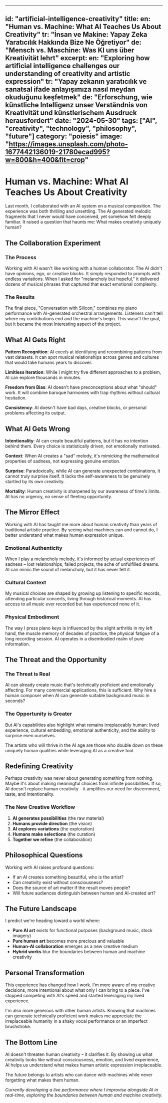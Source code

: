 
---
id: "artificial-intelligence-creativity"
title:
  en: "Human vs. Machine: What AI Teaches Us About Creativity"
  tr: "İnsan ve Makine: Yapay Zeka Yaratıcılık Hakkında Bize Ne Öğretiyor"
  de: "Mensch vs. Maschine: Was KI uns über Kreativität lehrt"
excerpt:
  en: "Exploring how artificial intelligence challenges our understanding of creativity and artistic expression"
  tr: "Yapay zekanın yaratıcılık ve sanatsal ifade anlayışımıza nasıl meydan okuduğunu keşfetmek"
  de: "Erforschung, wie künstliche Intelligenz unser Verständnis von Kreativität und künstlerischem Ausdruck herausfordert"
date: "2024-05-30"
tags: ["AI", "creativity", "technology", "philosophy", "future"]
category: "poiesis"
image: "https://images.unsplash.com/photo-1677442136019-21780ecad995?w=800&h=400&fit=crop"
---

# Human vs. Machine: What AI Teaches Us About Creativity

Last month, I collaborated with an AI system on a musical composition. The experience was both thrilling and unsettling. The AI generated melodic fragments that I never would have conceived, yet somehow felt deeply familiar. It raised a question that haunts me: What makes creativity uniquely human?

## The Collaboration Experiment

### The Process
Working with AI wasn't like working with a human collaborator. The AI didn't have opinions, ego, or creative blocks. It simply responded to prompts with endless variations. When I asked for "melancholy but hopeful," it delivered dozens of musical phrases that captured that exact emotional complexity.

### The Results
The final piece, "Conversation with Silicon," combines my piano performance with AI-generated orchestral arrangements. Listeners can't tell where my contributions end and the machine's begin. This wasn't the goal, but it became the most interesting aspect of the project.

## What AI Gets Right

**Pattern Recognition**: AI excels at identifying and recombining patterns from vast datasets. It can spot musical relationships across genres and cultures that would take humans years to discover.

**Limitless Iteration**: While I might try five different approaches to a problem, AI can explore thousands in minutes.

**Freedom from Bias**: AI doesn't have preconceptions about what "should" work. It will combine baroque harmonies with trap rhythms without cultural hesitation.

**Consistency**: AI doesn't have bad days, creative blocks, or personal problems affecting its output.

## What AI Gets Wrong

**Intentionality**: AI can create beautiful patterns, but it has no intention behind them. Every choice is statistically driven, not emotionally motivated.

**Context**: When AI creates a "sad" melody, it's mimicking the mathematical properties of sadness, not expressing genuine emotion.

**Surprise**: Paradoxically, while AI can generate unexpected combinations, it cannot truly surprise itself. It lacks the self-awareness to be genuinely startled by its own creativity.

**Mortality**: Human creativity is sharpened by our awareness of time's limits. AI has no urgency, no sense of fleeting opportunity.

## The Mirror Effect

Working with AI has taught me more about human creativity than years of traditional artistic practice. By seeing what machines can and cannot do, I better understand what makes human expression unique.

### Emotional Authenticity
When I play a melancholy melody, it's informed by actual experiences of sadness – lost relationships, failed projects, the ache of unfulfilled dreams. AI can mimic the sound of melancholy, but it has never felt it.

### Cultural Context
My musical choices are shaped by growing up listening to specific records, attending particular concerts, living through historical moments. AI has access to all music ever recorded but has experienced none of it.

### Physical Embodiment
The way I press piano keys is influenced by the slight arthritis in my left hand, the muscle memory of decades of practice, the physical fatigue of a long recording session. AI operates in a disembodied realm of pure information.

## The Threat and the Opportunity

### The Threat is Real
AI can already create music that's technically proficient and emotionally affecting. For many commercial applications, this is sufficient. Why hire a human composer when AI can generate suitable background music in seconds?

### The Opportunity is Greater
But AI's capabilities also highlight what remains irreplaceably human: lived experience, cultural embedding, emotional authenticity, and the ability to surprise even ourselves.

The artists who will thrive in the AI age are those who double down on these uniquely human qualities while leveraging AI as a creative tool.

## Redefining Creativity

Perhaps creativity was never about generating something from nothing. Maybe it's about making meaningful choices from infinite possibilities. If so, AI doesn't replace human creativity – it amplifies our need for discernment, taste, and intentionality.

### The New Creative Workflow
1. **AI generates possibilities** (the raw material)
2. **Humans provide direction** (the vision)
3. **AI explores variations** (the exploration)
4. **Humans make selections** (the curation)
5. **Together we refine** (the collaboration)

## Philosophical Questions

Working with AI raises profound questions:

- If an AI creates something beautiful, who is the artist?
- Can creativity exist without consciousness?
- Does the source of art matter if the result moves people?
- Will future audiences distinguish between human and AI-created art?

## The Future Landscape

I predict we're heading toward a world where:
- **Pure AI art** exists for functional purposes (background music, stock imagery)
- **Pure human art** becomes more precious and valuable
- **Human-AI collaboration** emerges as a new creative medium
- **Hybrid works** blur the boundaries between human and machine creativity

## Personal Transformation

This experience has changed how I work. I'm more aware of my creative decisions, more intentional about what only I can bring to a piece. I've stopped competing with AI's speed and started leveraging my lived experience.

I'm also more generous with other human artists. Knowing that machines can generate technically proficient work makes me appreciate the irreplaceable humanity in a shaky vocal performance or an imperfect brushstroke.

## The Bottom Line

AI doesn't threaten human creativity – it clarifies it. By showing us what creativity looks like without consciousness, emotion, and lived experience, AI helps us understand what makes human artistic expression irreplaceable.

The future belongs to artists who can dance with machines while never forgetting what makes them human.

*Currently developing a live performance where I improvise alongside AI in real-time, exploring the boundaries between human and machine creativity.*
